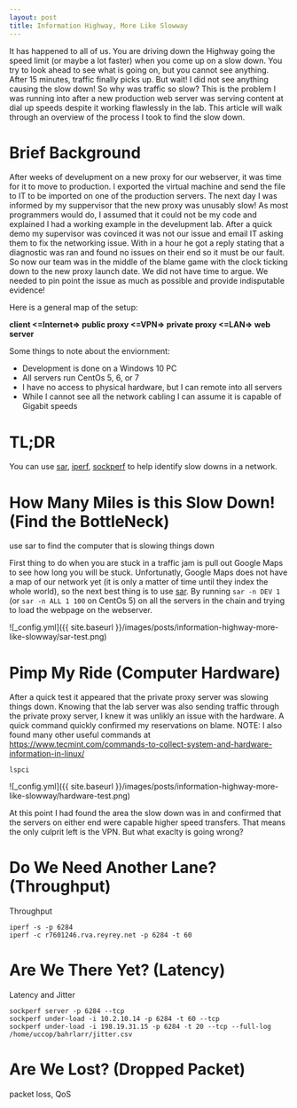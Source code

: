 ```yaml
---
layout: post
title: Information Highway, More Like Slowway
---
```

It has happened to all of us. You are driving down the Highway going the speed limit (or maybe a lot faster) when you come up on a slow down. You try to look ahead to see what is going on, but you cannot see anything. After 15 minutes, traffic finally picks up. But wait! I did not see anything causing the slow down! So why was traffic so slow? This is the problem I was running into after a new production web server was serving content at dial up speeds despite it working flawlessly in the lab. This article will walk through an overview of the process I took to find the slow down. 

# Brief Background
After weeks of develupment on a new proxy for our webserver, it was time for it to move to production. I exported the virtual machine and send the file to IT to be imported on one of the production servers. The next day I was informed by my suppervisor that the new proxy was unusably slow! As most programmers would do, I assumed that it could not be my code and explained I had a working example in the develupment lab. After a quick demo my supervisor was covinced it was not our issue and email IT asking them to fix the networking issue. With in a hour he got a reply stating that a diagnostic was ran and found no issues on their end so it must be our fault. So now our team was in the middle of the blame game with the clock ticking down to the new proxy launch date. We did not have time to argue. We needed to pin point the issue as much as possible and provide indisputable evidence!

Here is a general map of the setup:

**client <=Internet=> public proxy <=VPN=> private proxy <=LAN=> web server**

Some things to note about the enviornment:
* Development is done on a Windows 10 PC
* All servers run CentOs 5, 6, or 7
* I have no access to physical hardware, but I can remote into all servers
* While I cannot see all the network cabling I can assume it is capable of Gigabit speeds

# TL;DR
You can use [sar](https://linux.die.net/man/1/sar), [iperf](https://iperf.fr/), [sockperf](https://github.com/Mellanox/sockperf) to help identify slow downs in a network.

# How Many Miles is this Slow Down! (Find the BottleNeck)
use sar to find the computer that is slowing things down

First thing to do when you are stuck in a traffic jam is pull out Google Maps to see how long you will be stuck. Unfortunatly, Google Maps does not have a map of our network yet (it is only a matter of time until they index the whole world), so the next best thing is to use [sar](https://linux.die.net/man/1/sar). By running ```sar -n DEV 1``` (or ```sar -n ALL 1 100``` on CentOs 5) on all the servers in the chain and trying to load the webpage on the webserver.

![_config.yml]({{ site.baseurl }}/images/posts/information-highway-more-like-slowway/sar-test.png)

# Pimp My Ride (Computer Hardware)
After a quick test it appeared that the private proxy server was slowing things down. Knowing that the lab server was also sending traffic through the private proxy server, I knew it was unlikly an issue with the hardware. A quick command quickly confirmed my reservations on blame. NOTE: I also found many other useful commands at https://www.tecmint.com/commands-to-collect-system-and-hardware-information-in-linux/

```shell
lspci
```

![_config.yml]({{ site.baseurl }}/images/posts/information-highway-more-like-slowway/hardware-test.png)

At this point I had found the area the slow down was in and confirmed that the servers on either end were capable higher speed transfers. That means the only culprit left is the VPN. But what exaclty is going wrong?

# Do We Need Another Lane? (Throughput)
Throughput

```shell
iperf -s -p 6284
iperf -c r7601246.rva.reyrey.net -p 6284 -t 60
```

# Are We There Yet? (Latency)
Latency and Jitter

```shell
sockperf server -p 6284 --tcp
sockperf under-load -i 10.2.10.14 -p 6284 -t 60 --tcp
sockperf under-load -i 198.19.31.15 -p 6284 -t 20 --tcp --full-log /home/uccop/bahrlarr/jitter.csv
```

# Are We Lost? (Dropped Packet)
packet loss, QoS
